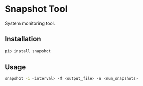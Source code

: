 # Snapshot Tool
System monitoring tool.
## Installation
```bash
pip install snapshot
```
## Usage
```bash
snapshot -i <interval> -f <output_file> -n <num_snapshots>
```
